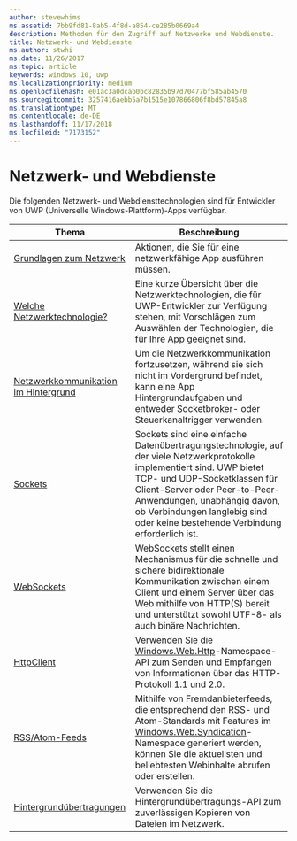 ```yaml
---
author: stevewhims
ms.assetid: 7bb9fd81-8ab5-4f8d-a854-ce285b0669a4
description: Methoden für den Zugriff auf Netzwerke und Webdienste.
title: Netzwerk- und Webdienste
ms.author: stwhi
ms.date: 11/26/2017
ms.topic: article
keywords: windows 10, uwp
ms.localizationpriority: medium
ms.openlocfilehash: e01ac3a0dcab0bc82835b97d70477bf585ab4570
ms.sourcegitcommit: 3257416aebb5a7b1515e107866806f8bd57845a8
ms.translationtype: MT
ms.contentlocale: de-DE
ms.lasthandoff: 11/17/2018
ms.locfileid: "7173152"
---
```

# <a name="networking-and-web-services"></a>Netzwerk- und Webdienste

Die folgenden Netzwerk- und Webdiensttechnologien sind für Entwickler von UWP (Universelle Windows-Plattform)-Apps verfügbar.

| Thema | Beschreibung |
| - | - |
| [Grundlagen zum Netzwerk](networking-basics.md) | Aktionen, die Sie für eine netzwerkfähige App ausführen müssen. |
| [Welche Netzwerktechnologie?](which-networking-technology.md) | Eine kurze Übersicht über die Netzwerktechnologien, die für UWP-Entwickler zur Verfügung stehen, mit Vorschlägen zum Auswählen der Technologien, die für Ihre App geeignet sind. |
| [Netzwerkkommunikation im Hintergrund](network-communications-in-the-background.md) | Um die Netzwerkkommunikation fortzusetzen, während sie sich nicht im Vordergrund befindet, kann eine App Hintergrundaufgaben und entweder Socketbroker- oder Steuerkanaltrigger verwenden. |
| [Sockets](sockets.md) | Sockets sind eine einfache Datenübertragungstechnologie, auf der viele Netzwerkprotokolle implementiert sind. UWP bietet TCP- und UDP-Socketklassen für Client-Server oder Peer-to-Peer-Anwendungen, unabhängig davon, ob Verbindungen langlebig sind oder keine bestehende Verbindung erforderlich ist. |
| [WebSockets](websockets.md) | WebSockets stellt einen Mechanismus für die schnelle und sichere bidirektionale Kommunikation zwischen einem Client und einem Server über das Web mithilfe von HTTP(S) bereit und unterstützt sowohl UTF-8- als auch binäre Nachrichten. |
| [HttpClient](httpclient.md) | Verwenden Sie die [Windows.Web.Http](https://msdn.microsoft.com/library/windows/apps/dn279692)-Namespace-API zum Senden und Empfangen von Informationen über das HTTP-Protokoll 1.1 und 2.0. |
| [RSS/Atom-Feeds](web-feeds.md) | Mithilfe von Fremdanbieterfeeds, die entsprechend den RSS- und Atom-Standards mit Features im [Windows.Web.Syndication](https://msdn.microsoft.com/library/windows/apps/br243632)-Namespace generiert werden, können Sie die aktuellsten und beliebtesten Webinhalte abrufen oder erstellen. |
| [Hintergrundübertragungen](background-transfers.md) | Verwenden Sie die Hintergrundübertragungs-API zum zuverlässigen Kopieren von Dateien im Netzwerk. |
